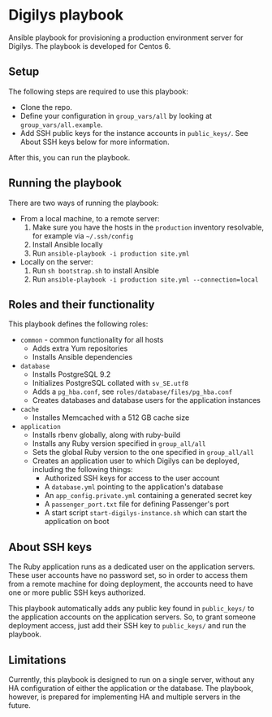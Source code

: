 # Digilys playbook

Ansible playbook for provisioning a production environment server for Digilys.
The playbook is developed for Centos 6.

## Setup

The following steps are required to use this playbook:

* Clone the repo.
* Define your configuration in `group_vars/all` by looking at
  `group_vars/all.example`.
* Add SSH public keys for the instance accounts in `public_keys/`. See About SSH
  keys below for more information.

After this, you can run the playbook.

## Running the playbook

There are two ways of running the playbook:

* From a local machine, to a remote server:
    1. Make sure you have the hosts in the `production` inventory resolvable,
       for example via `~/.ssh/config`
    2. Install Ansible locally
    3. Run `ansible-playbook -i production site.yml`
* Locally on the server:
    1. Run `sh bootstrap.sh` to install Ansible
    2. Run `ansible-playbook -i production site.yml --connection=local`

## Roles and their functionality

This playbook defines the following roles:

* `common` - common functionality for all hosts
    * Adds extra Yum repositories
    * Installs Ansible dependencies
* `database`
    * Installs PostgreSQL 9.2
    * Initializes PostgreSQL collated with `sv_SE.utf8`
    * Adds a `pg_hba.conf`, see `roles/database/files/pg_hba.conf`
    * Creates databases and database users for the application instances
* `cache`
    * Installes Memcached with a 512 GB cache size
* `application`
    * Installs rbenv globally, along with ruby-build
    * Installs any Ruby version specified in `group_all/all`
    * Sets the global Ruby version to the one specified in `group_all/all`
    * Creates an application user to which Digilys can be deployed, including
      the following things:
        * Authorized SSH keys for access to the user account
        * A `database.yml` pointing to the application's database
        * An `app_config.private.yml` containing a generated secret key
        * A `passenger_port.txt` file for defining Passenger's port
        * A start script `start-digilys-instance.sh` which can start the
          application on boot

## About SSH keys

The Ruby application runs as a dedicated user on the application servers. These
user accounts have no password set, so in order to access them from a remote
machine for doing deployment, the accounts need to have one or more public SSH
keys authorized.

This playbook automatically adds any public key found in `public_keys/` to the
application accounts on the application servers. So, to grant someone deployment
access, just add their SSH key to `public_keys/` and run the playbook.

## Limitations

Currently, this playbook is designed to run on a single server, without any HA
configuration of either the application or the database. The playbook, however,
is prepared for implementing HA and multiple servers in the future.
